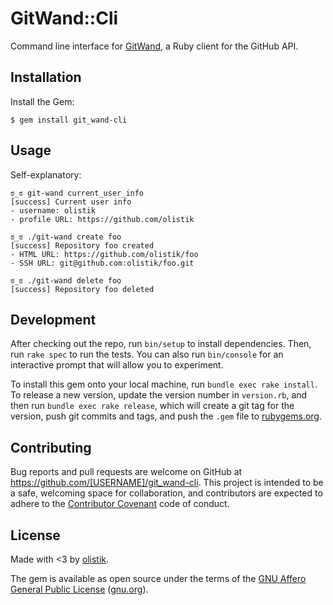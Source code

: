 # GitWand::Cli

Command line interface for [GitWand](https://github.com/olistik/git_wand), a Ruby client for the GitHub API.

## Installation

Install the Gem:

    $ gem install git_wand-cli

## Usage

Self-explanatory:

```shell
ಠ_ಠ git-wand current_user_info
[success] Current user info
- username: olistik
- profile URL: https://github.com/olistik
```

```shell
ಠ_ಠ ./git-wand create foo
[success] Repository foo created
- HTML URL: https://github.com/olistik/foo
- SSH URL: git@github.com:olistik/foo.git
```

```shell
ಠ_ಠ ./git-wand delete foo
[success] Repository foo deleted
```

## Development

After checking out the repo, run `bin/setup` to install dependencies. Then, run `rake spec` to run the tests. You can also run `bin/console` for an interactive prompt that will allow you to experiment.

To install this gem onto your local machine, run `bundle exec rake install`. To release a new version, update the version number in `version.rb`, and then run `bundle exec rake release`, which will create a git tag for the version, push git commits and tags, and push the `.gem` file to [rubygems.org](https://rubygems.org).

## Contributing

Bug reports and pull requests are welcome on GitHub at https://github.com/[USERNAME]/git_wand-cli. This project is intended to be a safe, welcoming space for collaboration, and contributors are expected to adhere to the [Contributor Covenant](http://contributor-covenant.org) code of conduct.

## License

Made with <3 by [olistik](https://olisti.co).

The gem is available as open source under the terms of the [GNU Affero General Public License](LICENSE.txt) ([gnu.org](https://www.gnu.org/licenses/agpl-3.0.txt)).

